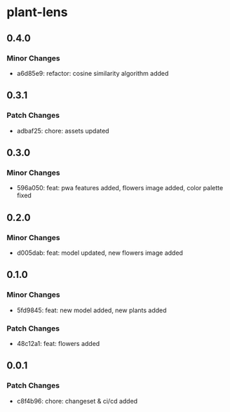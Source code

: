 # plant-lens

## 0.4.0

### Minor Changes

- a6d85e9: refactor: cosine similarity algorithm added

## 0.3.1

### Patch Changes

- adbaf25: chore: assets updated

## 0.3.0

### Minor Changes

- 596a050: feat: pwa features added, flowers image added, color palette fixed

## 0.2.0

### Minor Changes

- d005dab: feat: model updated, new flowers image added

## 0.1.0

### Minor Changes

- 5fd9845: feat: new model added, new plants added

### Patch Changes

- 48c12a1: feat: flowers added

## 0.0.1

### Patch Changes

- c8f4b96: chore: changeset & ci/cd added
